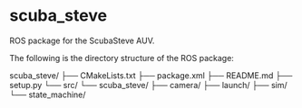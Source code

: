 # scuba_steve
ROS package for the ScubaSteve AUV.

The following is the directory structure of the ROS package:

scuba_steve/
├── CMakeLists.txt
├── package.xml
├── README.md
├── setup.py
└── src/
    └── scuba_steve/
        ├── camera/
        ├── launch/
        ├── sim/
        └── state_machine/
